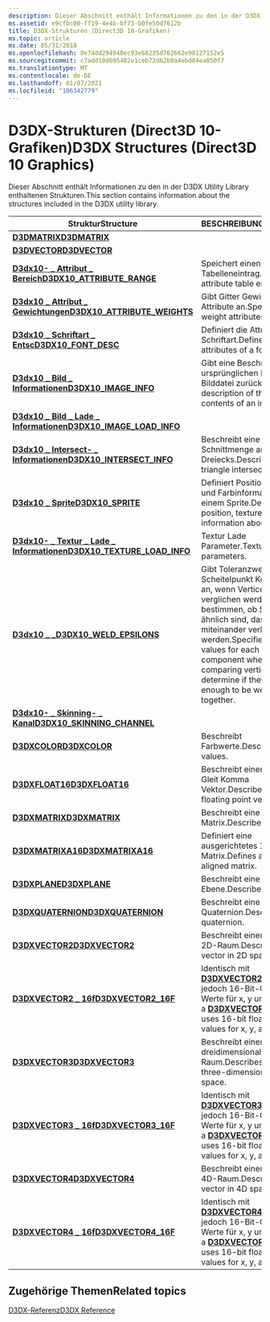 ```yaml
---
description: Dieser Abschnitt enthält Informationen zu den in der D3DX Utility Library enthaltenen Strukturen.
ms.assetid: e9cfbc00-ff19-4e4b-bf73-b0fe50d7612b
title: D3DX-Strukturen (Direct3D 10-Grafiken)
ms.topic: article
ms.date: 05/31/2018
ms.openlocfilehash: 8e74dd294948ec93eb8235d762662e98127152e5
ms.sourcegitcommit: c7add10d695482e1ceb72d62b8a4ebd84ea050f7
ms.translationtype: MT
ms.contentlocale: de-DE
ms.lasthandoff: 01/07/2021
ms.locfileid: "106342779"
---
```

# <a name="d3dx-structures-direct3d-10-graphics"></a><span data-ttu-id="f93b7-103">D3DX-Strukturen (Direct3D 10-Grafiken)</span><span class="sxs-lookup"><span data-stu-id="f93b7-103">D3DX Structures (Direct3D 10 Graphics)</span></span>

<span data-ttu-id="f93b7-104">Dieser Abschnitt enthält Informationen zu den in der D3DX Utility Library enthaltenen Strukturen.</span><span class="sxs-lookup"><span data-stu-id="f93b7-104">This section contains information about the structures included in the D3DX utility library.</span></span>



| <span data-ttu-id="f93b7-105">Struktur</span><span class="sxs-lookup"><span data-stu-id="f93b7-105">Structure</span></span>                                                       | <span data-ttu-id="f93b7-106">BESCHREIBUNG</span><span class="sxs-lookup"><span data-stu-id="f93b7-106">Description</span></span>                                                                                                                                            |
|-----------------------------------------------------------------|--------------------------------------------------------------------------------------------------------------------------------------------------------|
| [<span data-ttu-id="f93b7-107">**D3DMATRIX**</span><span class="sxs-lookup"><span data-stu-id="f93b7-107">**D3DMATRIX**</span></span>](d3d10-d3dmatrix.md)                            |                                                                                                                                                        |
| [<span data-ttu-id="f93b7-108">**D3DVECTOR**</span><span class="sxs-lookup"><span data-stu-id="f93b7-108">**D3DVECTOR**</span></span>](d3d10-d3dvector.md)                            |                                                                                                                                                        |
| [<span data-ttu-id="f93b7-109">**D3dx10- \_ Attribut \_ Bereich**</span><span class="sxs-lookup"><span data-stu-id="f93b7-109">**D3DX10\_ATTRIBUTE\_RANGE**</span></span>](d3dx10-attribute-range.md)      | <span data-ttu-id="f93b7-110">Speichert einen Attribut Tabelleneintrag.</span><span class="sxs-lookup"><span data-stu-id="f93b7-110">Stores an attribute table entry.</span></span><br/>                                                                                                            |
| [<span data-ttu-id="f93b7-111">**D3dx10 \_ Attribut \_ Gewichtungen**</span><span class="sxs-lookup"><span data-stu-id="f93b7-111">**D3DX10\_ATTRIBUTE\_WEIGHTS**</span></span>](d3dx10-attribute-weights.md)  | <span data-ttu-id="f93b7-112">Gibt Gitter Gewichtungs Attribute an.</span><span class="sxs-lookup"><span data-stu-id="f93b7-112">Specifies mesh weight attributes.</span></span><br/>                                                                                                           |
| [<span data-ttu-id="f93b7-113">**D3dx10 \_ Schriftart \_ Entsc**</span><span class="sxs-lookup"><span data-stu-id="f93b7-113">**D3DX10\_FONT\_DESC**</span></span>](d3dx10-font-desc.md)                  | <span data-ttu-id="f93b7-114">Definiert die Attribute einer Schriftart.</span><span class="sxs-lookup"><span data-stu-id="f93b7-114">Defines the attributes of a font.</span></span><br/>                                                                                                           |
| [<span data-ttu-id="f93b7-115">**D3dx10 \_ Bild \_ Informationen**</span><span class="sxs-lookup"><span data-stu-id="f93b7-115">**D3DX10\_IMAGE\_INFO**</span></span>](d3dx10-image-info.md)                | <span data-ttu-id="f93b7-116">Gibt eine Beschreibung des ursprünglichen Inhalts einer Bilddatei zurück.</span><span class="sxs-lookup"><span data-stu-id="f93b7-116">Returns a description of the original contents of an image file.</span></span><br/>                                                                            |
| [<span data-ttu-id="f93b7-117">**D3dx10 \_ Bild \_ Lade \_ Informationen**</span><span class="sxs-lookup"><span data-stu-id="f93b7-117">**D3DX10\_IMAGE\_LOAD\_INFO**</span></span>](d3dx10-image-load-info.md)     |                                                                                                                                                        |
| [<span data-ttu-id="f93b7-118">**D3dx10 \_ Intersect- \_ Informationen**</span><span class="sxs-lookup"><span data-stu-id="f93b7-118">**D3DX10\_INTERSECT\_INFO**</span></span>](d3dx10-intersect-info.md)        | <span data-ttu-id="f93b7-119">Beschreibt eine Schnittmenge an Ray-Dreiecks.</span><span class="sxs-lookup"><span data-stu-id="f93b7-119">Describes a ray-triangle intersection.</span></span><br/>                                                                                                      |
| [<span data-ttu-id="f93b7-120">**D3dx10 \_ Sprite**</span><span class="sxs-lookup"><span data-stu-id="f93b7-120">**D3DX10\_SPRITE**</span></span>](d3dx10-sprite.md)                         | <span data-ttu-id="f93b7-121">Definiert Positions-, Textur-und Farbinformationen zu einem Sprite.</span><span class="sxs-lookup"><span data-stu-id="f93b7-121">Defines position, texture, and color information about a sprite.</span></span><br/>                                                                            |
| [<span data-ttu-id="f93b7-122">**D3dx10- \_ Textur \_ Lade \_ Informationen**</span><span class="sxs-lookup"><span data-stu-id="f93b7-122">**D3DX10\_TEXTURE\_LOAD\_INFO**</span></span>](d3dx10-texture-load-info.md) | <span data-ttu-id="f93b7-123">Textur Lade Parameter.</span><span class="sxs-lookup"><span data-stu-id="f93b7-123">Texture load parameters.</span></span>                                                                                                                               |
| [<span data-ttu-id="f93b7-124">**D3dx10 \_ \_**</span><span class="sxs-lookup"><span data-stu-id="f93b7-124">**D3DX10\_WELD\_EPSILONS**</span></span>](d3dx10-weld-epsilons.md)          | <span data-ttu-id="f93b7-125">Gibt Toleranzwerte für jede Scheitelpunkt Komponente an, wenn Vertices verglichen werden, um zu bestimmen, ob Sie so ähnlich sind, dass Sie miteinander verbunden werden.</span><span class="sxs-lookup"><span data-stu-id="f93b7-125">Specifies tolerance values for each vertex component when comparing vertices to determine if they are similar enough to be welded together.</span></span><br/> |
| [<span data-ttu-id="f93b7-126">**D3dx10- \_ Skinning- \_ Kanal**</span><span class="sxs-lookup"><span data-stu-id="f93b7-126">**D3DX10\_SKINNING\_CHANNEL**</span></span>](d3dx10-skinning-channel.md)    |                                                                                                                                                        |
| [<span data-ttu-id="f93b7-127">**D3DXCOLOR**</span><span class="sxs-lookup"><span data-stu-id="f93b7-127">**D3DXCOLOR**</span></span>](d3d10-d3dxcolor.md)                            | <span data-ttu-id="f93b7-128">Beschreibt Farbwerte.</span><span class="sxs-lookup"><span data-stu-id="f93b7-128">Describes color values.</span></span><br/>                                                                                                                     |
| [<span data-ttu-id="f93b7-129">**D3DXFLOAT16**</span><span class="sxs-lookup"><span data-stu-id="f93b7-129">**D3DXFLOAT16**</span></span>](d3d10-d3dxfloat16.md)                        | <span data-ttu-id="f93b7-130">Beschreibt einen 16-Bit-Gleit Komma Vektor.</span><span class="sxs-lookup"><span data-stu-id="f93b7-130">Describes a 16-bit floating point vector.</span></span><br/>                                                                                                   |
| [<span data-ttu-id="f93b7-131">**D3DXMATRIX**</span><span class="sxs-lookup"><span data-stu-id="f93b7-131">**D3DXMATRIX**</span></span>](d3d10-d3dxmatrix.md)                          | <span data-ttu-id="f93b7-132">Beschreibt eine Matrix.</span><span class="sxs-lookup"><span data-stu-id="f93b7-132">Describes a matrix.</span></span><br/>                                                                                                                         |
| [<span data-ttu-id="f93b7-133">**D3DXMATRIXA16**</span><span class="sxs-lookup"><span data-stu-id="f93b7-133">**D3DXMATRIXA16**</span></span>](d3d10-d3dxmatrixa16.md)                    | <span data-ttu-id="f93b7-134">Definiert eine ausgerichtetes 16-Byte-Matrix.</span><span class="sxs-lookup"><span data-stu-id="f93b7-134">Defines a 16-byte aligned matrix.</span></span><br/>                                                                                                           |
| [<span data-ttu-id="f93b7-135">**D3DXPLANE**</span><span class="sxs-lookup"><span data-stu-id="f93b7-135">**D3DXPLANE**</span></span>](d3d10-d3dxplane.md)                            | <span data-ttu-id="f93b7-136">Beschreibt eine Ebene.</span><span class="sxs-lookup"><span data-stu-id="f93b7-136">Describes a plane.</span></span><br/>                                                                                                                          |
| [<span data-ttu-id="f93b7-137">**D3DXQUATERNION**</span><span class="sxs-lookup"><span data-stu-id="f93b7-137">**D3DXQUATERNION**</span></span>](d3d10-d3dxquaternion.md)                  | <span data-ttu-id="f93b7-138">Beschreibt eine Quaternion.</span><span class="sxs-lookup"><span data-stu-id="f93b7-138">Describes a quaternion.</span></span><br/>                                                                                                                     |
| [<span data-ttu-id="f93b7-139">**D3DXVECTOR2**</span><span class="sxs-lookup"><span data-stu-id="f93b7-139">**D3DXVECTOR2**</span></span>](d3d10-d3dxvector2.md)                        | <span data-ttu-id="f93b7-140">Beschreibt einen Vektor im 2D-Raum.</span><span class="sxs-lookup"><span data-stu-id="f93b7-140">Describes a vector in 2D space.</span></span><br/>                                                                                                             |
| [<span data-ttu-id="f93b7-141">**D3DXVECTOR2 \_ 16f**</span><span class="sxs-lookup"><span data-stu-id="f93b7-141">**D3DXVECTOR2\_16F**</span></span>](d3d10-d3dxvector2-16f.md)               | <span data-ttu-id="f93b7-142">Identisch mit [**D3DXVECTOR2**](d3d10-d3dxvector2.md), verwendet jedoch 16-Bit-Gleit Komma Werte für x, y und z.</span><span class="sxs-lookup"><span data-stu-id="f93b7-142">Same as a [**D3DXVECTOR2**](d3d10-d3dxvector2.md), but it uses 16-bit floating point values for x, y, and z.</span></span><br/>                               |
| [<span data-ttu-id="f93b7-143">**D3DXVECTOR3**</span><span class="sxs-lookup"><span data-stu-id="f93b7-143">**D3DXVECTOR3**</span></span>](d3d10-d3dxvector3.md)                        | <span data-ttu-id="f93b7-144">Beschreibt einen Vektor im dreidimensionalen (3D-) Raum.</span><span class="sxs-lookup"><span data-stu-id="f93b7-144">Describes a vector in three-dimensional (3D) space.</span></span><br/>                                                                                         |
| [<span data-ttu-id="f93b7-145">**D3DXVECTOR3 \_ 16f**</span><span class="sxs-lookup"><span data-stu-id="f93b7-145">**D3DXVECTOR3\_16F**</span></span>](d3d10-d3dxvector3-16f.md)               | <span data-ttu-id="f93b7-146">Identisch mit [**D3DXVECTOR3**](d3d10-d3dxvector3.md), verwendet jedoch 16-Bit-Gleit Komma Werte für x, y und z.</span><span class="sxs-lookup"><span data-stu-id="f93b7-146">Same as a [**D3DXVECTOR3**](d3d10-d3dxvector3.md), but it uses 16-bit floating point values for x, y, and z.</span></span><br/>                               |
| [<span data-ttu-id="f93b7-147">**D3DXVECTOR4**</span><span class="sxs-lookup"><span data-stu-id="f93b7-147">**D3DXVECTOR4**</span></span>](d3d10-d3dxvector4.md)                        | <span data-ttu-id="f93b7-148">Beschreibt einen Vektor im 4D-Raum.</span><span class="sxs-lookup"><span data-stu-id="f93b7-148">Describes a vector in 4D space.</span></span><br/>                                                                                                             |
| [<span data-ttu-id="f93b7-149">**D3DXVECTOR4 \_ 16f**</span><span class="sxs-lookup"><span data-stu-id="f93b7-149">**D3DXVECTOR4\_16F**</span></span>](d3d10-d3dxvector4-16f.md)               | <span data-ttu-id="f93b7-150">Identisch mit [**D3DXVECTOR4**](d3d10-d3dxvector4.md), verwendet jedoch 16-Bit-Gleit Komma Werte für x, y und z.</span><span class="sxs-lookup"><span data-stu-id="f93b7-150">Same as a [**D3DXVECTOR4**](d3d10-d3dxvector4.md), but it uses 16-bit floating point values for x, y, and z.</span></span><br/>                               |



 

## <a name="related-topics"></a><span data-ttu-id="f93b7-151">Zugehörige Themen</span><span class="sxs-lookup"><span data-stu-id="f93b7-151">Related topics</span></span>

<dl> <dt>

[<span data-ttu-id="f93b7-152">D3DX-Referenz</span><span class="sxs-lookup"><span data-stu-id="f93b7-152">D3DX Reference</span></span>](d3d10-graphics-reference-d3dx10.md)
</dt> </dl>

 

 





